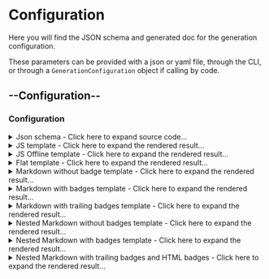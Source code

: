 
# Configuration <!-- {docsify-ignore-all} -->

<!-- select:start -->
<!-- select-menu-labels: Schema -->

Here you will find the JSON schema and generated doc for the generation configuration.

These parameters can be provided with a json or yaml file, through the CLI, or through a `GenerationConfiguration` object if calling by code.


## --Configuration--
### Configuration


<details>
<summary>Json schema - Click here to expand source code...</summary>

[/config_schema.json](/config_schema.json ':include :type=code')
</details>


<details>
<summary>JS template - Click here to expand the rendered result...</summary>
<a href="https://coveooss.github.io/json-schema-for-humans/examples/examples_js_default/Configuration.html" target="_blank">Open it in full page</a>

[examples/examples_js_default/Configuration.html](examples/examples_js_default/Configuration.html ':include :type=iframe width=100% height=400px')
</details>


<details>
<summary>JS Offline template - Click here to expand the rendered result...</summary>
<a href="https://coveooss.github.io/json-schema-for-humans/examples/examples_js_offline_default/Configuration.html" target="_blank">Open it in full page</a>

[examples/examples_js_offline_default/Configuration.html](examples/examples_js_offline_default/Configuration.html ':include :type=iframe width=100% height=400px')
</details>


<details>
<summary>Flat template - Click here to expand the rendered result...</summary>
<a href="https://coveooss.github.io/json-schema-for-humans/examples/examples_flat_default/Configuration.html" target="_blank">Open it in full page</a>

[examples/examples_flat_default/Configuration.html](examples/examples_flat_default/Configuration.html ':include :type=iframe width=100% height=400px')
</details>


<details>
<summary>Markdown without badge template - Click here to expand the rendered result...</summary>
<a href="https://github.com/coveooss/json-schema-for-humans/blob/main/docs/examples/examples_md_default/Configuration.md" target="_blank">Open it in github</a>

[examples/examples_md_default/Configuration.md](examples/examples_md_default/Configuration.md ':include')
</details>


<details>
<summary>Markdown with badges template - Click here to expand the rendered result...</summary>
<a href="https://github.com/coveooss/json-schema-for-humans/blob/main/docs/examples/examples_md_with_badges/Configuration.md" target="_blank">Open it in github</a>

[examples/examples_md_with_badges/Configuration.md](examples/examples_md_with_badges/Configuration.md ':include')
</details>


<details>
<summary>Markdown with trailing badges template - Click here to expand the rendered result...</summary>
<a href="https://github.com/coveooss/json-schema-for-humans/blob/main/docs/examples/examples_md_with_trailing_badges/Configuration.md" target="_blank">Open it in github</a>

[examples/examples_md_with_trailing_badges/Configuration.md](examples/examples_md_with_trailing_badges/Configuration.md ':include')
</details>


<details>
<summary>Nested Markdown without badges template - Click here to expand the rendered result...</summary>
<a href="https://github.com/coveooss/json-schema-for-humans/blob/main/docs/examples/examples_md_nested_default/Configuration.md" target="_blank">Open it in github</a>

[examples/examples_md_nested_default/Configuration.md](examples/examples_md_nested_default/Configuration.md ':include')
</details>


<details>
<summary>Nested Markdown with badges template - Click here to expand the rendered result...</summary>
<a href="https://github.com/coveooss/json-schema-for-humans/blob/main/docs/examples/examples_md_nested_with_badges/Configuration.md" target="_blank">Open it in github</a>

[examples/examples_md_nested_with_badges/Configuration.md](examples/examples_md_nested_with_badges/Configuration.md ':include')
</details>


<details>
<summary>Nested Markdown with trailing badges and HTML badges - Click here to expand the rendered result...</summary>
<a href="https://github.com/coveooss/json-schema-for-humans/blob/main/docs/examples/examples_md_nested_with_trailing_html_badges/Configuration.md" target="_blank">Open it in github</a>

[examples/examples_md_nested_with_trailing_html_badges/Configuration.md](examples/examples_md_nested_with_trailing_html_badges/Configuration.md ':include')
</details>


<!-- select:end -->
